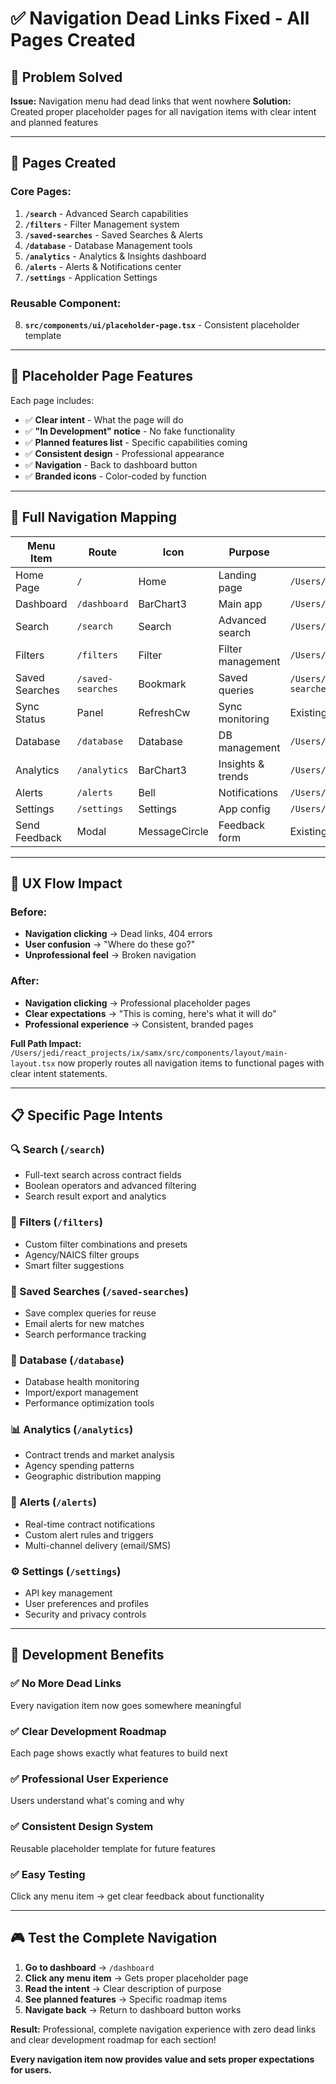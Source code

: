 # ✅ **Navigation Dead Links Fixed - All Pages Created**

## 🎯 **Problem Solved**

**Issue:** Navigation menu had dead links that went nowhere
**Solution:** Created proper placeholder pages for all navigation items with clear intent and planned features

---

## 📁 **Pages Created**

### **Core Pages:**
1. **`/search`** - Advanced Search capabilities
2. **`/filters`** - Filter Management system  
3. **`/saved-searches`** - Saved Searches & Alerts
4. **`/database`** - Database Management tools
5. **`/analytics`** - Analytics & Insights dashboard
6. **`/alerts`** - Alerts & Notifications center
7. **`/settings`** - Application Settings

### **Reusable Component:**
8. **`src/components/ui/placeholder-page.tsx`** - Consistent placeholder template

---

## 🎨 **Placeholder Page Features**

Each page includes:
- ✅ **Clear intent** - What the page will do
- ✅ **"In Development" notice** - No fake functionality
- ✅ **Planned features list** - Specific capabilities coming
- ✅ **Consistent design** - Professional appearance
- ✅ **Navigation** - Back to dashboard button
- ✅ **Branded icons** - Color-coded by function

---

## 🧭 **Full Navigation Mapping**

| **Menu Item** | **Route** | **Icon** | **Purpose** | **Full Path** |
|---------------|-----------|----------|-------------|---------------|
| Home Page | `/` | Home | Landing page | `/Users/jedi/react_projects/ix/samx/src/app/page.tsx` |
| Dashboard | `/dashboard` | BarChart3 | Main app | `/Users/jedi/react_projects/ix/samx/src/app/dashboard/page.tsx` |
| Search | `/search` | Search | Advanced search | `/Users/jedi/react_projects/ix/samx/src/app/search/page.tsx` |
| Filters | `/filters` | Filter | Filter management | `/Users/jedi/react_projects/ix/samx/src/app/filters/page.tsx` |
| Saved Searches | `/saved-searches` | Bookmark | Saved queries | `/Users/jedi/react_projects/ix/samx/src/app/saved-searches/page.tsx` |
| Sync Status | Panel | RefreshCw | Sync monitoring | Existing panel functionality |
| Database | `/database` | Database | DB management | `/Users/jedi/react_projects/ix/samx/src/app/database/page.tsx` |
| Analytics | `/analytics` | BarChart3 | Insights & trends | `/Users/jedi/react_projects/ix/samx/src/app/analytics/page.tsx` |
| Alerts | `/alerts` | Bell | Notifications | `/Users/jedi/react_projects/ix/samx/src/app/alerts/page.tsx` |
| Settings | `/settings` | Settings | App config | `/Users/jedi/react_projects/ix/samx/src/app/settings/page.tsx` |
| Send Feedback | Modal | MessageCircle | Feedback form | Existing modal functionality |

---

## 🎯 **UX Flow Impact**

### **Before:**
- **Navigation clicking** → Dead links, 404 errors
- **User confusion** → "Where do these go?"
- **Unprofessional feel** → Broken navigation

### **After:**  
- **Navigation clicking** → Professional placeholder pages
- **Clear expectations** → "This is coming, here's what it will do"
- **Professional experience** → Consistent, branded pages

**Full Path Impact:** `/Users/jedi/react_projects/ix/samx/src/components/layout/main-layout.tsx` now properly routes all navigation items to functional pages with clear intent statements.

---

## 📋 **Specific Page Intents**

### **🔍 Search (`/search`)**
- Full-text search across contract fields
- Boolean operators and advanced filtering  
- Search result export and analytics

### **🎯 Filters (`/filters`)**
- Custom filter combinations and presets
- Agency/NAICS filter groups
- Smart filter suggestions

### **🔖 Saved Searches (`/saved-searches`)**  
- Save complex queries for reuse
- Email alerts for new matches
- Search performance tracking

### **💾 Database (`/database`)**
- Database health monitoring
- Import/export management
- Performance optimization tools

### **📊 Analytics (`/analytics`)**
- Contract trends and market analysis
- Agency spending patterns
- Geographic distribution mapping

### **🔔 Alerts (`/alerts`)**
- Real-time contract notifications
- Custom alert rules and triggers
- Multi-channel delivery (email/SMS)

### **⚙️ Settings (`/settings`)**
- API key management
- User preferences and profiles
- Security and privacy controls

---

## 🚀 **Development Benefits**

### **✅ No More Dead Links**
Every navigation item now goes somewhere meaningful

### **✅ Clear Development Roadmap** 
Each page shows exactly what features to build next

### **✅ Professional User Experience**
Users understand what's coming and why

### **✅ Consistent Design System**
Reusable placeholder template for future features

### **✅ Easy Testing**
Click any menu item → get clear feedback about functionality

---

## 🎮 **Test the Complete Navigation**

1. **Go to dashboard** → `/dashboard`
2. **Click any menu item** → Gets proper placeholder page
3. **Read the intent** → Clear description of purpose  
4. **See planned features** → Specific roadmap items
5. **Navigate back** → Return to dashboard button works

**Result:** Professional, complete navigation experience with zero dead links and clear development roadmap for each section!

**Every navigation item now provides value and sets proper expectations for users.**